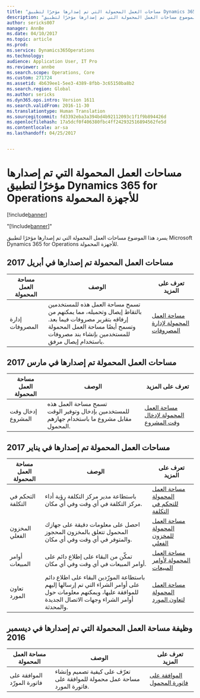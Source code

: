 ```yaml
---
title: "مساحات العمل المحمولة التي تم إصدارها مؤخرًا لتطبيق Dynamics 365 for Operations للأجهزة المحمولة"
description: "يسرد هذا الموضوع مساحات العمل المحمولة التي تم إصدارها مؤخرًا لتطبيق Microsoft Dynamics 365 for Operations للأجهزة المحمولة."
author: sericks007
manager: AnnBe
ms.date: 04/10/2017
ms.topic: article
ms.prod: 
ms.service: Dynamics365Operations
ms.technology: 
audience: Application User, IT Pro
ms.reviewer: annbe
ms.search.scope: Operations, Core
ms.custom: 271724
ms.assetid: 4b639ee1-5ee3-4389-8fbb-3c65150ba8b2
ms.search.region: Global
ms.author: sericks
ms.dyn365.ops.intro: Version 1611
ms.search.validFrom: 2016-11-30
ms.translationtype: Human Translation
ms.sourcegitcommit: fd3392eba3a394bd4b92112093c1f1f9b894426d
ms.openlocfilehash: 17a5dcf0f406380fbc4ff242932516894562fe5d
ms.contentlocale: ar-sa
ms.lasthandoff: 04/25/2017


---
```


# <a name="mobile-workspaces-recently-released-for-the-dynamics-365-for-operations-mobile-app"></a>مساحات العمل المحمولة التي تم إصدارها مؤخرًا لتطبيق Dynamics 365 for Operations للأجهزة المحمولة

[!include[banner](../includes/banner.md)]

"[!include[banner](../includes/banner.md)]"


يسرد هذا الموضوع مساحات العمل المحمولة التي تم إصدارها مؤخرًا لتطبيق Microsoft Dynamics 365 for Operations للأجهزة المحمولة.

<a name="mobile-workspaces-that-were-released-in-april-2017"></a>مساحات العمل المحمولة تم إصدارها في أبريل 2017
--------------------------------------------------

| مساحة العمل المحمولة   | ‏‏الوصف                                                                                                                                                                                                      | تعرف على المزيد                                                                                                      |
|--------------------|------------------------------------------------------------------------------------------------------------------------------------------------------------------------------------------------------------------|-----------------------------------------------------------------------------------------------------------------|
| إدارة المصروفات | تسمح مساحة العمل هذه للمستخدمين بالتقاط إيصال وتحميله، مما يمكنهم من إرفاقه بتقرير مصروفات فيما بعد. وتسمح أيضًا مساحة العمل المحمولة للمستخدمين بإنشاء بند مصروفات باستخدام إيصال مرفق. | [مساحة العمل المحمولة لإدارة المصروفات](/dynamics365/operations/financials/expense-management/expense-management-mobile-workspace) |

## <a name="mobile-workspaces-that-were-released-in-march-2017"></a>مساحات العمل المحمولة تم إصدارها في مارس 2017
| مساحة العمل المحمولة   | ‏‏الوصف                                                                                   | تعرف على المزيد                                                                                                                                                                              |
|--------------------|-----------------------------------------------------------------------------------------------|-----------------------------------------------------------------------------------------------------------------------------------------------------------------------------------------|
| إدخال وقت المشروع | تسمح مساحة العمل هذه للمستخدمين بإدخال وتوفير الوقت مقابل مشروع ما باستخدام جهازهم المحمول. | [مساحة العمل المحمولة لإدخال وقت المشروع](/dynamics365/operations/financials/project-management/project-time-entry-mobile-workspace) |

## <a name="mobile-workspaces-that-were-released-in-january-2017"></a>مساحات العمل المحمولة تم إصدارها في يناير 2017
| مساحة العمل المحمولة     | ‏‏الوصف                                                                                                                                                                         | تعرف على المزيد                                                                                                                                                        |
|----------------------|-------------------------------------------------------------------------------------------------------------------------------------------------------------------------------------|-------------------------------------------------------------------------------------------------------------------------------------------------------------------|
| التحكم في التكلفة     | باستطاعة مدير مركز التكلفة رؤية أداء مركز التكلفة في أي وقت وفي أي مكان.                                                                                               | [مساحة العمل المحمولة للتحكم في التكلفة](/dynamics365/operations/financials/cost-accounting/cost-controlling-mobile-workspace)         |
| المخزون الفعلي    | احصل على معلومات دقيقة على جهازك المحمول تتعلق بالمخزون المحجوز والمتوفر في أي وقت وفي أي مكان.                                                                                                    | [مساحة العمل المحمولة للمخزون الفعلي](/dynamics365/operations/scm/production-control/inventory-on-hand-mobile-workspace)       |
| أوامر المبيعات         | تمكّن من البقاء على إطلاع دائم على أوامر المبيعات في أي وقت وفي أي مكان.                                                                                                                          | [مساحة العمل المحمولة لأوامر المبيعات](/dynamics365/operations/scm/production-control/sales-orders-mobile-workspace)                 |
| تعاون المورد | باستطاعة المورّدين البقاء على اطلاع دائم على أوامر الشراء التي تم إرسالها إليهم للموافقة عليها، ويمكنهم معلومات حول أوامر الشراء وجهات الاتصال الجديدة والمحدثة. | [مساحة العمل المحمولة لتعاون المورد](/dynamics365/operations/scm/procurement/vendor-collaboration-mobile-workspace) |

## <a name="mobile-workspace-functionality-that-was-released-in-december-2016"></a>وظيفة مساحة العمل المحمولة التي تم إصدارها في ديسمبر 2016
| مساحة العمل المحمولة        | ‏‏الوصف                                                                    | تعرف على المزيد                                                                                                            |
|-------------------------|--------------------------------------------------------------------------------|-----------------------------------------------------------------------------------------------------------------------|
| الموافقة على فاتورة المورّد | تعرّف على كيفية تصميم وإنشاء مساحة عمل محمولة للموافقة على فاتورة المورد. | [الموافقة على فاتورة المحمول](/dynamics365/operations/financials/accounts-payable/mobile-invoice-approvals) |







